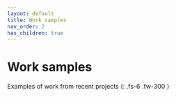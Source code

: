 ```yaml
---
layout: default
title: Work samples
nav_order: 2
has_children: true
---
```


# Work samples
Examples of work from recent projects
{: .fs-6 .fw-300 }
